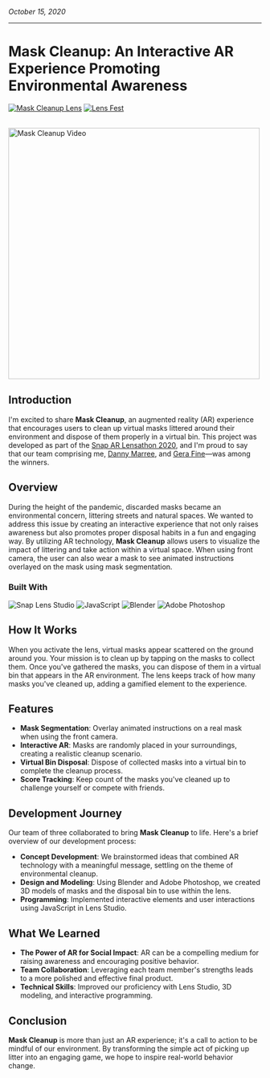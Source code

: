 *October 15, 2020*
***

# Mask Cleanup: An Interactive AR Experience Promoting Environmental Awareness

<a href="https://lens.snapchat.com/09092c26da13440d9c88744fb32fb026" target="_blank"><img src="https://img.shields.io/badge/Snapchat-Lens-FFFC00" alt="Mask Cleanup Lens"></a>
<a href="https://ar.snap.com/lens-fest-snaps-global-ar-festival?lang=en-US" target="_blank"><img src="https://img.shields.io/badge/Lens%20Fest-Featured-FFFC00" alt="Lens Fest"></a>

</br>
<img src="https://media3.giphy.com/media/fFGandES0njBDdFTmN/giphy.gif?cid=790b76118e8d6f55fae542104ce861290acd5fba0cda4720&rid=giphy.gif&ct=g" alt="Mask Cleanup Video" height="500"/>

## Introduction

I'm excited to share **Mask Cleanup**, an augmented reality (AR) experience that encourages users to clean up virtual masks littered around their environment and dispose of them properly in a virtual bin. This project was developed as part of the [Snap AR Lensathon 2020](https://ar.snap.com/lens-fest-snaps-global-ar-festival?lang=en-US), and I'm proud to say that our team comprising me, [Danny Marree](https://linktr.ee/dannymarree), and [Gera Fine](https://lensstudio.snapchat.com/creator/RDiIUNGCsDazCbwMYyN76w)—was among the winners.

## Overview

During the height of the pandemic, discarded masks became an environmental concern, littering streets and natural spaces. We wanted to address this issue by creating an interactive experience that not only raises awareness but also promotes proper disposal habits in a fun and engaging way. By utilizing AR technology, **Mask Cleanup** allows users to visualize the impact of littering and take action within a virtual space. When using front camera, the user can also wear a mask to see animated instructions overlayed on the mask using mask segmentation.

### Built With

![Snap Lens Studio](https://img.shields.io/badge/Snap%20Lens%20Studio-FFFC00?style=for-the-badge&logo=snapchat&logoColor=black)
![JavaScript](https://img.shields.io/badge/JavaScript-F7DF1E?style=for-the-badge&logo=javascript&logoColor=black)
![Blender](https://img.shields.io/badge/Blender-F5792A?style=for-the-badge&logo=blender&logoColor=white)
![Adobe Photoshop](https://img.shields.io/badge/Adobe%20Photoshop-31A8FF?style=for-the-badge&logo=adobe%20photoshop&logoColor=white)

## How It Works

When you activate the lens, virtual masks appear scattered on the ground around you. Your mission is to clean up by tapping on the masks to collect them. Once you've gathered the masks, you can dispose of them in a virtual bin that appears in the AR environment. The lens keeps track of how many masks you've cleaned up, adding a gamified element to the experience.

## Features

- **Mask Segmentation**: Overlay animated instructions on a real mask when using the front camera.
- **Interactive AR**: Masks are randomly placed in your surroundings, creating a realistic cleanup scenario.
- **Virtual Bin Disposal**: Dispose of collected masks into a virtual bin to complete the cleanup process.
- **Score Tracking**: Keep count of the masks you've cleaned up to challenge yourself or compete with friends.

## Development Journey

Our team of three collaborated to bring **Mask Cleanup** to life. Here's a brief overview of our development process:

- **Concept Development**: We brainstormed ideas that combined AR technology with a meaningful message, settling on the theme of environmental cleanup.
- **Design and Modeling**: Using Blender and Adobe Photoshop, we created 3D models of masks and the disposal bin to use within the lens.
- **Programming**: Implemented interactive elements and user interactions using JavaScript in Lens Studio.

## What We Learned

- **The Power of AR for Social Impact**: AR can be a compelling medium for raising awareness and encouraging positive behavior.
- **Team Collaboration**: Leveraging each team member's strengths leads to a more polished and effective final product.
- **Technical Skills**: Improved our proficiency with Lens Studio, 3D modeling, and interactive programming.

## Conclusion

**Mask Cleanup** is more than just an AR experience; it's a call to action to be mindful of our environment. By transforming the simple act of picking up litter into an engaging game, we hope to inspire real-world behavior change.
